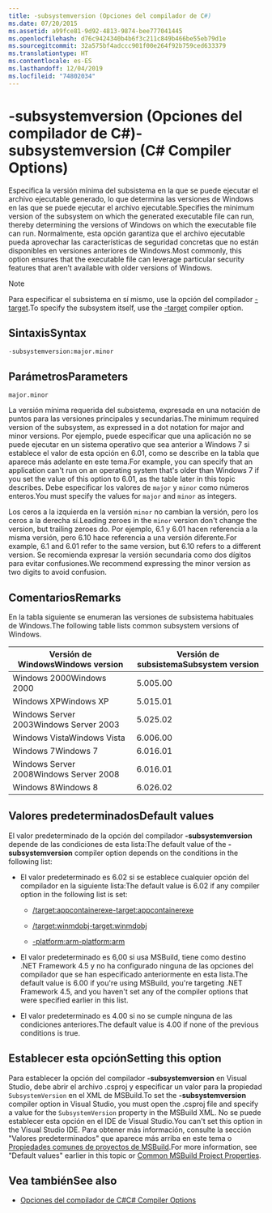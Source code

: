 ```yaml
---
title: -subsystemversion (Opciones del compilador de C#)
ms.date: 07/20/2015
ms.assetid: a99fce81-9d92-4813-9874-bee777041445
ms.openlocfilehash: d76c9424340b4b6f3c211c849b466be55eb79d1e
ms.sourcegitcommit: 32a575bf4adccc901f00e264f92b759ced633379
ms.translationtype: HT
ms.contentlocale: es-ES
ms.lasthandoff: 12/04/2019
ms.locfileid: "74802034"
---
```

# <a name="-subsystemversion-c-compiler-options"></a><span data-ttu-id="52d85-102">-subsystemversion (Opciones del compilador de C#)</span><span class="sxs-lookup"><span data-stu-id="52d85-102">-subsystemversion (C# Compiler Options)</span></span>

<span data-ttu-id="52d85-103">Especifica la versión mínima del subsistema en la que se puede ejecutar el archivo ejecutable generado, lo que determina las versiones de Windows en las que se puede ejecutar el archivo ejecutable.</span><span class="sxs-lookup"><span data-stu-id="52d85-103">Specifies the minimum version of the subsystem on which the generated executable file can run, thereby determining the versions of Windows on which the executable file can run.</span></span> <span data-ttu-id="52d85-104">Normalmente, esta opción garantiza que el archivo ejecutable pueda aprovechar las características de seguridad concretas que no están disponibles en versiones anteriores de Windows.</span><span class="sxs-lookup"><span data-stu-id="52d85-104">Most commonly, this option ensures that the executable file can leverage particular security features that aren’t available with older versions of Windows.</span></span>

> [!NOTE]
> <span data-ttu-id="52d85-105">Para especificar el subsistema en sí mismo, use la opción del compilador [-target](./target-compiler-option.md).</span><span class="sxs-lookup"><span data-stu-id="52d85-105">To specify the subsystem itself, use the [-target](./target-compiler-option.md) compiler option.</span></span>

## <a name="syntax"></a><span data-ttu-id="52d85-106">Sintaxis</span><span class="sxs-lookup"><span data-stu-id="52d85-106">Syntax</span></span>

```console
-subsystemversion:major.minor
```

## <a name="parameters"></a><span data-ttu-id="52d85-107">Parámetros</span><span class="sxs-lookup"><span data-stu-id="52d85-107">Parameters</span></span>

`major.minor`

<span data-ttu-id="52d85-108">La versión mínima requerida del subsistema, expresada en una notación de puntos para las versiones principales y secundarias.</span><span class="sxs-lookup"><span data-stu-id="52d85-108">The minimum required version of the subsystem, as expressed in a dot notation for major and minor versions.</span></span> <span data-ttu-id="52d85-109">Por ejemplo, puede especificar que una aplicación no se puede ejecutar en un sistema operativo que sea anterior a Windows 7 si establece el valor de esta opción en 6.01, como se describe en la tabla que aparece más adelante en este tema.</span><span class="sxs-lookup"><span data-stu-id="52d85-109">For example, you can specify that an application can't run on an operating system that's older than Windows 7 if you set the value of this option to 6.01, as the table later in this topic describes.</span></span> <span data-ttu-id="52d85-110">Debe especificar los valores de `major` y `minor` como números enteros.</span><span class="sxs-lookup"><span data-stu-id="52d85-110">You must specify the values for `major` and `minor` as integers.</span></span>

<span data-ttu-id="52d85-111">Los ceros a la izquierda en la versión `minor` no cambian la versión, pero los ceros a la derecha sí.</span><span class="sxs-lookup"><span data-stu-id="52d85-111">Leading zeroes in the `minor` version don't change the version, but trailing zeroes do.</span></span> <span data-ttu-id="52d85-112">Por ejemplo, 6.1 y 6.01 hacen referencia a la misma versión, pero 6.10 hace referencia a una versión diferente.</span><span class="sxs-lookup"><span data-stu-id="52d85-112">For example, 6.1 and 6.01 refer to the same version, but 6.10 refers to a different version.</span></span> <span data-ttu-id="52d85-113">Se recomienda expresar la versión secundaria como dos dígitos para evitar confusiones.</span><span class="sxs-lookup"><span data-stu-id="52d85-113">We recommend expressing the minor version as two digits to avoid confusion.</span></span>

## <a name="remarks"></a><span data-ttu-id="52d85-114">Comentarios</span><span class="sxs-lookup"><span data-stu-id="52d85-114">Remarks</span></span>

<span data-ttu-id="52d85-115">En la tabla siguiente se enumeran las versiones de subsistema habituales de Windows.</span><span class="sxs-lookup"><span data-stu-id="52d85-115">The following table lists common subsystem versions of Windows.</span></span>

|<span data-ttu-id="52d85-116">Versión de Windows</span><span class="sxs-lookup"><span data-stu-id="52d85-116">Windows version</span></span>|<span data-ttu-id="52d85-117">Versión de subsistema</span><span class="sxs-lookup"><span data-stu-id="52d85-117">Subsystem version</span></span>|
|---------------------|-----------------------|
|<span data-ttu-id="52d85-118">Windows 2000</span><span class="sxs-lookup"><span data-stu-id="52d85-118">Windows 2000</span></span>|<span data-ttu-id="52d85-119">5.00</span><span class="sxs-lookup"><span data-stu-id="52d85-119">5.00</span></span>|
|<span data-ttu-id="52d85-120">Windows XP</span><span class="sxs-lookup"><span data-stu-id="52d85-120">Windows XP</span></span>|<span data-ttu-id="52d85-121">5.01</span><span class="sxs-lookup"><span data-stu-id="52d85-121">5.01</span></span>|
|<span data-ttu-id="52d85-122">Windows Server 2003</span><span class="sxs-lookup"><span data-stu-id="52d85-122">Windows Server 2003</span></span>|<span data-ttu-id="52d85-123">5.02</span><span class="sxs-lookup"><span data-stu-id="52d85-123">5.02</span></span>|
|<span data-ttu-id="52d85-124">Windows Vista</span><span class="sxs-lookup"><span data-stu-id="52d85-124">Windows Vista</span></span>|<span data-ttu-id="52d85-125">6.00</span><span class="sxs-lookup"><span data-stu-id="52d85-125">6.00</span></span>|
|<span data-ttu-id="52d85-126">Windows 7</span><span class="sxs-lookup"><span data-stu-id="52d85-126">Windows 7</span></span>|<span data-ttu-id="52d85-127">6.01</span><span class="sxs-lookup"><span data-stu-id="52d85-127">6.01</span></span>|
|<span data-ttu-id="52d85-128">Windows Server 2008</span><span class="sxs-lookup"><span data-stu-id="52d85-128">Windows Server 2008</span></span>|<span data-ttu-id="52d85-129">6.01</span><span class="sxs-lookup"><span data-stu-id="52d85-129">6.01</span></span>|
|<span data-ttu-id="52d85-130">Windows 8</span><span class="sxs-lookup"><span data-stu-id="52d85-130">Windows 8</span></span>|<span data-ttu-id="52d85-131">6.02</span><span class="sxs-lookup"><span data-stu-id="52d85-131">6.02</span></span>|

## <a name="default-values"></a><span data-ttu-id="52d85-132">Valores predeterminados</span><span class="sxs-lookup"><span data-stu-id="52d85-132">Default values</span></span>

<span data-ttu-id="52d85-133">El valor predeterminado de la opción del compilador **-subsystemversion** depende de las condiciones de esta lista:</span><span class="sxs-lookup"><span data-stu-id="52d85-133">The default value of the **-subsystemversion** compiler option depends on the conditions in the following list:</span></span>

- <span data-ttu-id="52d85-134">El valor predeterminado es 6.02 si se establece cualquier opción del compilador en la siguiente lista:</span><span class="sxs-lookup"><span data-stu-id="52d85-134">The default value is 6.02 if any compiler option in the following list is set:</span></span>

  - [<span data-ttu-id="52d85-135">/target:appcontainerexe</span><span class="sxs-lookup"><span data-stu-id="52d85-135">-target:appcontainerexe</span></span>](./target-appcontainerexe-compiler-option.md)

  - [<span data-ttu-id="52d85-136">/target:winmdobj</span><span class="sxs-lookup"><span data-stu-id="52d85-136">-target:winmdobj</span></span>](./target-winmdobj-compiler-option.md)

  - [<span data-ttu-id="52d85-137">-platform:arm</span><span class="sxs-lookup"><span data-stu-id="52d85-137">-platform:arm</span></span>](./platform-compiler-option.md)

- <span data-ttu-id="52d85-138">El valor predeterminado es 6,00 si usa MSBuild, tiene como destino .NET Framework 4.5 y no ha configurado ninguna de las opciones del compilador que se han especificado anteriormente en esta lista.</span><span class="sxs-lookup"><span data-stu-id="52d85-138">The default value is 6.00 if you're using MSBuild, you're targeting .NET Framework 4.5, and you haven't set any of the compiler options that were specified earlier in this list.</span></span>

- <span data-ttu-id="52d85-139">El valor predeterminado es 4.00 si no se cumple ninguna de las condiciones anteriores.</span><span class="sxs-lookup"><span data-stu-id="52d85-139">The default value is 4.00 if none of the previous conditions is true.</span></span>

## <a name="setting-this-option"></a><span data-ttu-id="52d85-140">Establecer esta opción</span><span class="sxs-lookup"><span data-stu-id="52d85-140">Setting this option</span></span>

<span data-ttu-id="52d85-141">Para establecer la opción del compilador **-subsystemversion** en Visual Studio, debe abrir el archivo .csproj y especificar un valor para la propiedad `SubsystemVersion` en el XML de MSBuild.</span><span class="sxs-lookup"><span data-stu-id="52d85-141">To set the **-subsystemversion** compiler option in Visual Studio, you must open the .csproj file and specify a value for the `SubsystemVersion` property in the MSBuild XML.</span></span> <span data-ttu-id="52d85-142">No se puede establecer esta opción en el IDE de Visual Studio.</span><span class="sxs-lookup"><span data-stu-id="52d85-142">You can't set this option in the Visual Studio IDE.</span></span> <span data-ttu-id="52d85-143">Para obtener más información, consulte la sección "Valores predeterminados" que aparece más arriba en este tema o [Propiedades comunes de proyectos de MSBuild](/visualstudio/msbuild/common-msbuild-project-properties).</span><span class="sxs-lookup"><span data-stu-id="52d85-143">For more information, see "Default values" earlier in this topic or [Common MSBuild Project Properties](/visualstudio/msbuild/common-msbuild-project-properties).</span></span>

## <a name="see-also"></a><span data-ttu-id="52d85-144">Vea también</span><span class="sxs-lookup"><span data-stu-id="52d85-144">See also</span></span>

- [<span data-ttu-id="52d85-145">Opciones del compilador de C#</span><span class="sxs-lookup"><span data-stu-id="52d85-145">C# Compiler Options</span></span>](./index.md)
